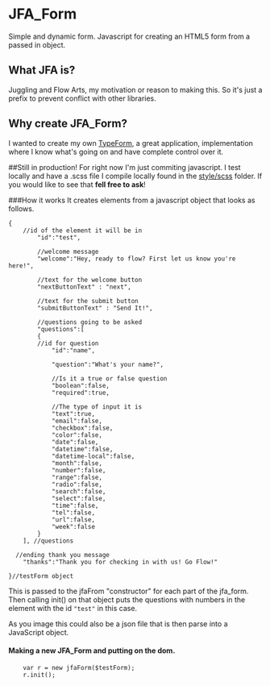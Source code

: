 # JFA_Form
Simple and dynamic form. Javascript for creating an HTML5 form from a passed in object.

## What JFA is?
Juggling and Flow Arts, my motivation or reason to making this. 
So it's just a prefix to prevent conflict with other libraries.

## Why create JFA_Form?
I wanted to create my own [TypeForm](https://www.typeform.com/), a great application, implementation where I know
what's going on and have complete control over it.

##Still in production!
For right now I'm just commiting javascript.
I test locally and have a .scss file I compile locally found in
the [style/scss](https://github.com/vlw0052/jfaForm/tree/master/style/scss) folder.
If you would like to see that **fell free to ask**!

###How it works
It creates elements from a javascript object that looks as follows.
```
{
    //id of the element it will be in
		"id":"test",
		
		//welcome message
		"welcome":"Hey, ready to flow? First let us know you're here!",
		
		//text for the welcome button
		"nextButtonText" : "next",
		
		//text for the submit button
		"submitButtonText" : "Send It!",
		
		//questions going to be asked
		"questions":[
		{
		//id for question 
			"id":"name",
			
			"question":"What's your name?",
			
			//Is it a true or false question
			"boolean":false,
			"required":true,
			
			//The type of input it is
			"text":true,
			"email":false,
			"checkbox":false,
			"color":false,
			"date":false,
			"datetime":false,
			"datetime-local":false,
			"month":false,
			"number":false,
			"range":false,
			"radio":false,
			"search":false,
			"select":false,
			"time":false,
			"tel":false,
			"url":false,
			"week":false
		}
	], //questions
  
  //ending thank you message
	"thanks":"Thank you for checking in with us! Go Flow!"

}//testForm object
```

This is passed to the jfaFrom "constructor" for each part of the jfa_form.
Then calling init() on that object puts the questions with numbers in the 
element with the id ``"test"`` in this case.

As you image this could also be a json file 
that is then parse into a JavaScript object.  


#### Making a new JFA_Form and putting on the dom.
```	
	var r = new jfaForm($testForm);	
	r.init();
```


